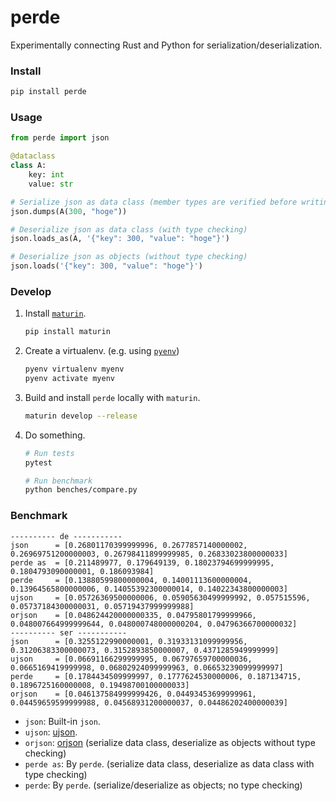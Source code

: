 # perde

Experimentally connecting Rust and Python for serialization/deserialization.

### Install

```sh
pip install perde
```

### Usage

```python
from perde import json

@dataclass
class A:
    key: int
    value: str

# Serialize json as data class (member types are verified before writing)
json.dumps(A(300, "hoge"))

# Deserialize json as data class (with type checking)
json.loads_as(A, '{"key": 300, "value": "hoge"}')

# Deserialize json as objects (without type checking)
json.loads('{"key": 300, "value": "hoge"}')
```

### Develop

1. Install [`maturin`](https://pypi.org/project/maturin/).

    ```sh
    pip install maturin
    ```

2. Create a virtualenv. (e.g. using [`pyenv`](https://github.com/pyenv/pyenv))

    ```sh
    pyenv virtualenv myenv
    pyenv activate myenv
    ```

3. Build and install `perde` locally with `maturin`.

    ```sh
    maturin develop --release
    ```

4. Do something.

    ```sh
    # Run tests
    pytest
    
    # Run benchmark
    python benches/compare.py
    ```

### Benchmark

```
---------- de -----------
json      = [0.26801170399999996, 0.2677857140000002, 0.26969751200000003, 0.26798411899999985, 0.26833023800000033]
perde as  = [0.211489977, 0.179649139, 0.18023794699999995, 0.1804793090000001, 0.186093984]
perde     = [0.13880599800000004, 0.14001113600000004, 0.13964565800000006, 0.14055392300000014, 0.14022343800000003]
ujson     = [0.05726369500000006, 0.05905630499999992, 0.057515596, 0.05737184300000031, 0.05719437999999988]
orjson    = [0.048624420000000335, 0.04795801799999966, 0.048007664999999644, 0.048000748000000204, 0.04796366700000032]
---------- ser -----------
json      = [0.3255122990000001, 0.31933131099999956, 0.31206383300000073, 0.3152893850000007, 0.4371285949999999]
ujson     = [0.06691166299999995, 0.06797659700000036, 0.0665169419999998, 0.06802924099999963, 0.06653239099999997]
perde     = [0.1784434509999997, 0.1777624530000006, 0.187134715, 0.1896725160000008, 0.19498700100000033]
orjson    = [0.046137584999999426, 0.04493453699999961, 0.04459659599999988, 0.04568931200000037, 0.04486202400000039]
```

* `json`: Built-in `json`.
* `ujson`: [ujson](https://github.com/ultrajson/ultrajson).
* `orjson`: [orjson](https://github.com/ijl/orjson) (serialize data class, deserialize as objects without type checking)
* `perde as`: By `perde`. (serialize data class, deserialize as data class with type checking)
* `perde`: By `perde`. (serialize/deserialize as objects; no type checking)
